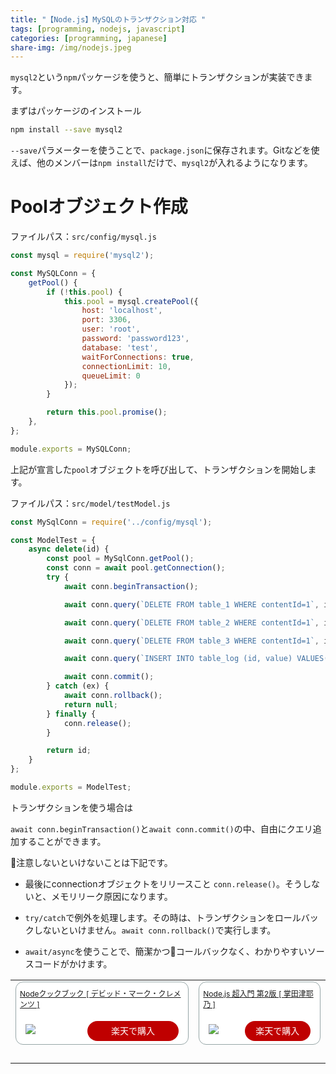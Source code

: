 ```yaml
---
title: "【Node.js】MySQLのトランザクション対応 "
tags: [programming, nodejs, javascript]
categories: [programming, japanese]
share-img: /img/nodejs.jpeg
---
```


`mysql2`という`npm`パッケージを使うと、簡単にトランザクションが実装できます。

まずはパッケージのインストール

```bash
npm install --save mysql2
```

`--save`パラメーターを使うことで、`package.json`に保存されます。Gitなどを使えば、他のメンバーは`npm install`だけで、`mysql2`が入れるようになります。

# Poolオブジェクト作成

ファイルパス：`src/config/mysql.js`

```javascript
const mysql = require('mysql2');

const MySQLConn = {
    getPool() {
        if (!this.pool) {
            this.pool = mysql.createPool({
                host: 'localhost',
                port: 3306,
                user: 'root',
                password: 'password123',
                database: 'test',
                waitForConnections: true,
                connectionLimit: 10,
                queueLimit: 0
            });
        }

        return this.pool.promise();
    },
};

module.exports = MySQLConn;
```

上記が宣言した`pool`オブジェクトを呼び出して、トランザクションを開始します。

ファイルパス：`src/model/testModel.js`

```javascript
const MySqlConn = require('../config/mysql');

const ModelTest = {
    async delete(id) {
        const pool = MySqlConn.getPool();
        const conn = await pool.getConnection();
        try {
            await conn.beginTransaction();

            await conn.query(`DELETE FROM table_1 WHERE contentId=1`, id);

            await conn.query(`DELETE FROM table_2 WHERE contentId=1`, id);

            await conn.query(`DELETE FROM table_3 WHERE contentId=1`, id);

            await conn.query(`INSERT INTO table_log (id, value) VALUES(?, ?)`, [id, value]);

            await conn.commit();
        } catch (ex) {
            await conn.rollback();
            return null;
        } finally {
            conn.release();
        }

        return id;
    }
};

module.exports = ModelTest;
```

トランザクションを使う場合は

`await conn.beginTransaction()`と`await conn.commit()`の中、自由にクエリ追加することができます。

注意しないといけないことは下記です。

* 最後にconnectionオブジェクトをリリースこと `conn.release()`。そうしないと、メモリリーク原因になります。

* `try/catch`で例外を処理します。その時は、トランザクションをロールバックしないといけません。`await conn.rollback()`で実行します。

* `await/async`を使うことで、簡潔かつコールバックなく、わかりやすいソースコードがかけます。

<table border="0" cellpadding="0" cellspacing="0"><tr><td><div style="border:1px solid #95a5a6;border-radius:.75rem;background-color:#FFFFFF;margin:0px;padding:5px 0;text-align:center;overflow:hidden;"><a href="https://hb.afl.rakuten.co.jp/hgc/16f3ccdb.b7f9e219.16f3ccdc.8757d2f7/?pc=https%3A%2F%2Fitem.rakuten.co.jp%2Fbook%2F12221765%2F&m=http%3A%2F%2Fm.rakuten.co.jp%2Fbook%2Fi%2F16328264%2F&link_type=picttext&ut=eyJwYWdlIjoiaXRlbSIsInR5cGUiOiJwaWN0dGV4dCIsInNpemUiOiI0MDB4NDAwIiwibmFtIjoxLCJuYW1wIjoiZG93biIsImNvbSI6MSwiY29tcCI6ImRvd24iLCJwcmljZSI6MCwiYm9yIjoxLCJjb2wiOjEsImJidG4iOjF9" target="_blank" rel="nofollow" style="word-wrap:break-word;"  ><img src="https://hbb.afl.rakuten.co.jp/hgb/16f3ccdb.b7f9e219.16f3ccdc.8757d2f7/?me_id=1213310&item_id=16328264&m=https%3A%2F%2Fthumbnail.image.rakuten.co.jp%2F%400_mall%2Fbook%2Fcabinet%2F6068%2F9784873116068.jpg%3F_ex%3D80x80&pc=https%3A%2F%2Fthumbnail.image.rakuten.co.jp%2F%400_mall%2Fbook%2Fcabinet%2F6068%2F9784873116068.jpg%3F_ex%3D400x400&s=400x400&t=picttext" border="0" style="margin:2px" alt="" title=""></a><p style="font-size:12px;line-height:1.4em;text-align:left;margin:0px;padding:2px 6px;word-wrap:break-word"><a href="https://hb.afl.rakuten.co.jp/hgc/16f3ccdb.b7f9e219.16f3ccdc.8757d2f7/?pc=https%3A%2F%2Fitem.rakuten.co.jp%2Fbook%2F12221765%2F&m=http%3A%2F%2Fm.rakuten.co.jp%2Fbook%2Fi%2F16328264%2F&link_type=picttext&ut=eyJwYWdlIjoiaXRlbSIsInR5cGUiOiJwaWN0dGV4dCIsInNpemUiOiI0MDB4NDAwIiwibmFtIjoxLCJuYW1wIjoiZG93biIsImNvbSI6MSwiY29tcCI6ImRvd24iLCJwcmljZSI6MCwiYm9yIjoxLCJjb2wiOjEsImJidG4iOjF9" target="_blank" rel="nofollow" style="word-wrap:break-word;"  >Nodeクックブック [ デビッド・マーク・クレメンツ ]</a></p><a href="https://hb.afl.rakuten.co.jp/hgc/16f3ccdb.b7f9e219.16f3ccdc.8757d2f7/?pc=https%3A%2F%2Fitem.rakuten.co.jp%2Fbook%2F12221765%2F&m=http%3A%2F%2Fm.rakuten.co.jp%2Fbook%2Fi%2F16328264%2F&link_type=picttext&ut=eyJwYWdlIjoiaXRlbSIsInR5cGUiOiJwaWN0dGV4dCIsInNpemUiOiI0MDB4NDAwIiwibmFtIjoxLCJuYW1wIjoiZG93biIsImNvbSI6MSwiY29tcCI6ImRvd24iLCJwcmljZSI6MCwiYm9yIjoxLCJjb2wiOjEsImJidG4iOjF9" target="_blank" rel="nofollow" style="word-wrap:break-word;"  ><div style="margin:15px;"><img src="https://static.affiliate.rakuten.co.jp/makelink/rl.svg" style="float:left;max-height:27px;width:auto;margin-top:5px"><div style="float:right;width:50%;height:32px;background-color:#bf0000;color:#fff !important;font-size:14px;font-weight:500;line-height:32px;margin-left:1px;padding: 0 12px;border-radius:16px;cursor:pointer;text-align:center;">楽天で購入</div></div></a></div><br><p style="color:#000000;font-size:12px;line-height:1.4em;margin:5px;word-wrap:break-word"></p></td><td><div style="border:1px solid #95a5a6;border-radius:.75rem;background-color:#FFFFFF;margin:0px;padding:5px 0;text-align:center;overflow:hidden;"><a href="https://hb.afl.rakuten.co.jp/hgc/16f3ccdb.b7f9e219.16f3ccdc.8757d2f7/?pc=https%3A%2F%2Fitem.rakuten.co.jp%2Fbook%2F15552726%2F&m=http%3A%2F%2Fm.rakuten.co.jp%2Fbook%2Fi%2F19222623%2F&link_type=picttext&ut=eyJwYWdlIjoiaXRlbSIsInR5cGUiOiJwaWN0dGV4dCIsInNpemUiOiI0MDB4NDAwIiwibmFtIjoxLCJuYW1wIjoiZG93biIsImNvbSI6MSwiY29tcCI6ImRvd24iLCJwcmljZSI6MCwiYm9yIjoxLCJjb2wiOjEsImJidG4iOjF9" target="_blank" rel="nofollow" style="word-wrap:break-word;"  ><img src="https://hbb.afl.rakuten.co.jp/hgb/16f3ccdb.b7f9e219.16f3ccdc.8757d2f7/?me_id=1213310&item_id=19222623&m=https%3A%2F%2Fthumbnail.image.rakuten.co.jp%2F%400_mall%2Fbook%2Fcabinet%2F5220%2F9784798055220.jpg%3F_ex%3D80x80&pc=https%3A%2F%2Fthumbnail.image.rakuten.co.jp%2F%400_mall%2Fbook%2Fcabinet%2F5220%2F9784798055220.jpg%3F_ex%3D400x400&s=400x400&t=picttext" border="0" style="margin:2px" alt="" title=""></a><p style="font-size:12px;line-height:1.4em;text-align:left;margin:0px;padding:2px 6px;word-wrap:break-word"><a href="https://hb.afl.rakuten.co.jp/hgc/16f3ccdb.b7f9e219.16f3ccdc.8757d2f7/?pc=https%3A%2F%2Fitem.rakuten.co.jp%2Fbook%2F15552726%2F&m=http%3A%2F%2Fm.rakuten.co.jp%2Fbook%2Fi%2F19222623%2F&link_type=picttext&ut=eyJwYWdlIjoiaXRlbSIsInR5cGUiOiJwaWN0dGV4dCIsInNpemUiOiI0MDB4NDAwIiwibmFtIjoxLCJuYW1wIjoiZG93biIsImNvbSI6MSwiY29tcCI6ImRvd24iLCJwcmljZSI6MCwiYm9yIjoxLCJjb2wiOjEsImJidG4iOjF9" target="_blank" rel="nofollow" style="word-wrap:break-word;"  >Node.js 超入門 第2版 [ 掌田津耶乃 ]</a></p><a href="https://hb.afl.rakuten.co.jp/hgc/16f3ccdb.b7f9e219.16f3ccdc.8757d2f7/?pc=https%3A%2F%2Fitem.rakuten.co.jp%2Fbook%2F15552726%2F&m=http%3A%2F%2Fm.rakuten.co.jp%2Fbook%2Fi%2F19222623%2F&link_type=picttext&ut=eyJwYWdlIjoiaXRlbSIsInR5cGUiOiJwaWN0dGV4dCIsInNpemUiOiI0MDB4NDAwIiwibmFtIjoxLCJuYW1wIjoiZG93biIsImNvbSI6MSwiY29tcCI6ImRvd24iLCJwcmljZSI6MCwiYm9yIjoxLCJjb2wiOjEsImJidG4iOjF9" target="_blank" rel="nofollow" style="word-wrap:break-word;"  ><div style="margin:15px;"><img src="https://static.affiliate.rakuten.co.jp/makelink/rl.svg" style="float:left;max-height:27px;width:auto;margin-top:5px"><div style="float:right;width:50%;height:32px;background-color:#bf0000;color:#fff !important;font-size:14px;font-weight:500;line-height:32px;margin-left:1px;padding: 0 12px;border-radius:16px;cursor:pointer;text-align:center;">楽天で購入</div></div></a></div><br><p style="color:#000000;font-size:12px;line-height:1.4em;margin:5px;word-wrap:break-word"></p></td></tr></table>